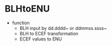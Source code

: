 # BLHtoENU

* function
  * BLH input by dd.dddd~ or ddmmss.ssss~
  * BLH to ECEF transformation
  * ECEF values to ENU

